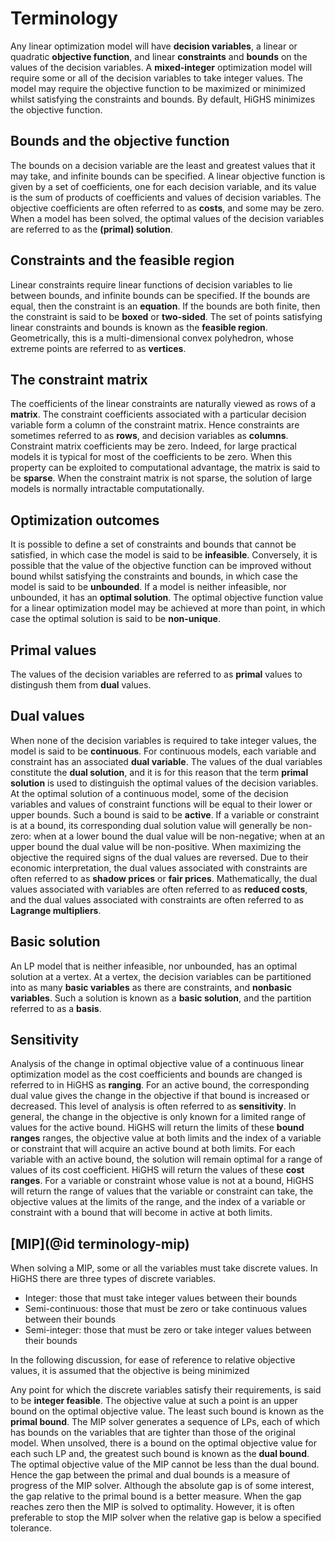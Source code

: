 # Terminology

Any linear optimization model will have __decision variables__, a
linear or quadratic __objective function__, and linear __constraints__
and __bounds__ on the values of the decision variables. A
__mixed-integer__ optimization model will require some or all of the
decision variables to take integer values. The model may require the
objective function to be maximized or minimized whilst satisfying the
constraints and bounds. By default, HiGHS minimizes the objective
function.

## Bounds and the objective function

The bounds on a decision variable are the least and greatest values
that it may take, and infinite bounds can be specified. A linear
objective function is given by a set of coefficients, one for each
decision variable, and its value is the sum of products of
coefficients and values of decision variables. The objective
coefficients are often referred to as __costs__, and some may be
zero. When a model has been solved, the optimal values of the
decision variables are referred to as the __(primal) solution__.

## Constraints and the feasible region

Linear constraints require linear functions of decision variables to
lie between bounds, and infinite bounds can be specified. If the
bounds are equal, then the constraint is an __equation__. If the
bounds are both finite, then the constraint is said to be __boxed__ or
__two-sided__. The set of points satisfying linear constraints and
bounds is known as the __feasible region__. Geometrically, this is a
multi-dimensional convex polyhedron, whose extreme points are referred
to as __vertices__.

## The constraint matrix

The coefficients of the linear constraints are naturally viewed as
rows of a __matrix__. The constraint coefficients associated with a
particular decision variable form a column of the constraint
matrix. Hence constraints are sometimes referred to as __rows__, and
decision variables as __columns__. Constraint matrix coefficients may
be zero. Indeed, for large practical models it is typical for most
of the coefficients to be zero. When this property can be exploited to
computational advantage, the matrix is said to be __sparse__. When the
constraint matrix is not sparse, the solution of large models is
normally intractable computationally.

## Optimization outcomes

It is possible to define a set of constraints and bounds that cannot
be satisfied, in which case the model is said to be
__infeasible__. Conversely, it is possible that the value of the
objective function can be improved without bound whilst satisfying the
constraints and bounds, in which case the model is said to be
__unbounded__. If a model is neither infeasible, nor unbounded, it
has an __optimal solution__. The optimal objective function value for
a linear optimization model may be achieved at more than point, in
which case the optimal solution is said to be __non-unique__.

## Primal values

The values of the decision variables are referred to as __primal__ values to distingush them from __dual__ values.

## Dual values

When none of the decision variables is required to take integer
values, the model is said to be __continuous__. For
continuous models, each variable and constraint has an
associated __dual variable__. The values of the dual
variables constitute the __dual solution__, and it is for
this reason that the term __primal solution__ is used to
distinguish the optimal values of the decision variables. At the
optimal solution of a continuous model, some of the decision
variables and values of constraint functions will be equal to their
lower or upper bounds. Such a bound is said to
be __active__. If a variable or constraint is at a bound,
its corresponding dual solution value will generally be non-zero: when
at a lower bound the dual value will be non-negative; when at an upper
bound the dual value will be non-positive. When maximizing the
objective the required signs of the dual values are reversed. Due to
their economic interpretation, the dual values associated with
constraints are often referred to as __shadow prices__
or __fair prices__. Mathematically, the dual values
associated with variables are often referred to as __reduced
costs__, and the dual values associated with constraints are
often referred to as __Lagrange multipliers__.

## Basic solution

An LP model that is neither infeasible, nor unbounded, has an
optimal solution at a vertex. At a vertex, the decision variables can
be partitioned into as many __basic variables__ as there are
constraints, and __nonbasic variables__. Such a solution is known as a
__basic solution__, and the partition referred to as a __basis__.

## Sensitivity

Analysis of the change in optimal objective value of a continuous
linear optimization model as the cost coefficients and bounds are
changed is referred to in HiGHS as __ranging__. For an
active bound, the corresponding dual value gives the change in the
objective if that bound is increased or decreased. This level of
analysis is often referred to as __sensitivity__. In
general, the change in the objective is only known for a limited range
of values for the active bound. HiGHS will return the limits of
these __bound ranges__ ranges, the objective value at
both limits and the index of a variable or constraint that will
acquire an active bound at both limits. For each variable with an
active bound, the solution will remain optimal for a range of values
of its cost coefficient. HiGHS will return the values of
these __cost ranges__. For a variable or constraint whose
value is not at a bound, HiGHS will return the range of values that
the variable or constraint can take, the objective values at the
limits of the range, and the index of a variable or constraint with a
bound that will become in active at both limits.

## [MIP](@id terminology-mip)

When solving a MIP, some or all the variables must take discrete values. In HiGHS there are three types of discrete variables.

- Integer: those that must take integer values between their bounds
- Semi-continuous: those that must be zero or take continuous values between their bounds
- Semi-integer: those that must be zero or take integer values between their bounds

In the following discussion, for ease of reference to relative
objective values, it is assumed that the objective is being minimized

Any point for which the discrete variables satisfy their requirements,
is said to be __integer feasible__. The objective value at such a
point is an upper bound on the optimal objective value. The least such
bound is known as the __primal bound__. The MIP solver generates a
sequence of LPs, each of which has bounds on the variables that are
tighter than those of the original model. When unsolved, there is a
bound on the optimal objective value for each such LP and, the
greatest such bound is known as the __dual bound__. The optimal
objective value of the MIP cannot be less than the dual bound. Hence
the gap between the primal and dual bounds is a measure of progress of
the MIP solver. Although the absolute gap is of some interest, the gap
relative to the primal bound is a better measure. When the gap reaches
zero then the MIP is solved to optimality. However, it is often
preferable to stop the MIP solver when the relative gap is below a
specified tolerance.

